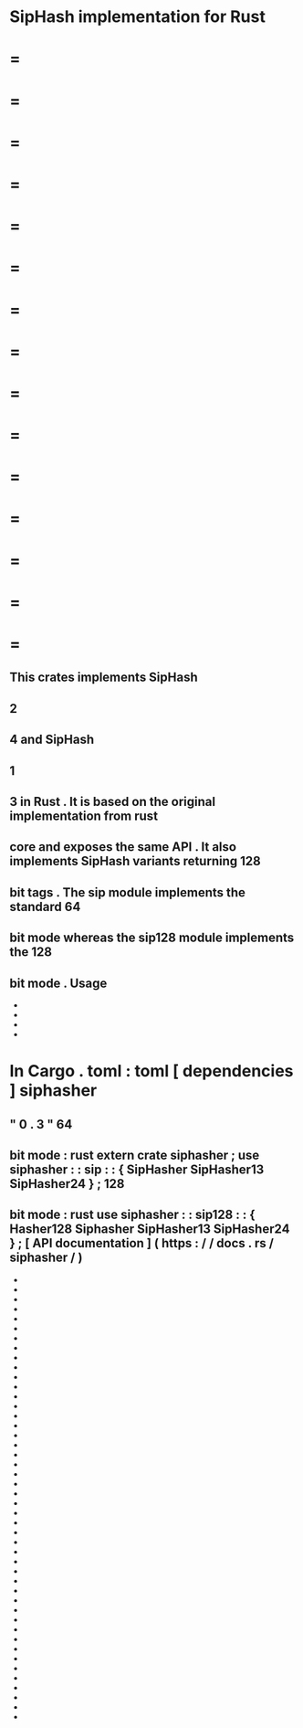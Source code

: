 SipHash
implementation
for
Rust
=
=
=
=
=
=
=
=
=
=
=
=
=
=
=
=
=
=
=
=
=
=
=
=
=
=
=
=
=
=
=
This
crates
implements
SipHash
-
2
-
4
and
SipHash
-
1
-
3
in
Rust
.
It
is
based
on
the
original
implementation
from
rust
-
core
and
exposes
the
same
API
.
It
also
implements
SipHash
variants
returning
128
-
bit
tags
.
The
sip
module
implements
the
standard
64
-
bit
mode
whereas
the
sip128
module
implements
the
128
-
bit
mode
.
Usage
-
-
-
-
-
In
Cargo
.
toml
:
toml
[
dependencies
]
siphasher
=
"
0
.
3
"
64
-
bit
mode
:
rust
extern
crate
siphasher
;
use
siphasher
:
:
sip
:
:
{
SipHasher
SipHasher13
SipHasher24
}
;
128
-
bit
mode
:
rust
use
siphasher
:
:
sip128
:
:
{
Hasher128
Siphasher
SipHasher13
SipHasher24
}
;
[
API
documentation
]
(
https
:
/
/
docs
.
rs
/
siphasher
/
)
-
-
-
-
-
-
-
-
-
-
-
-
-
-
-
-
-
-
-
-
-
-
-
-
-
-
-
-
-
-
-
-
-
-
-
-
-
-
-
-
-
-
-
-
-
-
-
